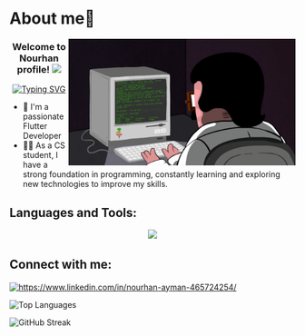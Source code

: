 # About me👾

<img align="right" alt="coding" width="400" src="https://raw.githubusercontent.com/MarcosEllys/challenges/master/programmer.gif">

<h3 align="center">
    Welcome to Nourhan profile!
    <img src="https://media.giphy.com/media/hvRJCLFzcasrR4ia7z/giphy.gif" width="28">
</h3>
<!-- Typing SVG by DenverCoder1 - https://github.com/DenverCoder1/readme-typing-svg -->
<p align="center">
   <a href="https://git.io/typing-svg"><img src="https://readme-typing-svg.demolab.com?font=pobbia&weight=700&size=22&pause=999&color=D70F32&center=true&random=false&width=435&lines=Mobile+APP+developer+with+flutter;Software+Engineer" alt="Typing SVG" /></a>
</p>

- 🏢 I'm a passionate Flutter Developer
- 👨‍💻 As a CS student, I have a strong foundation in programming, constantly learning and exploring new technologies to improve my skills.

## Languages and Tools:

<p align="center">
  <a href="https://skillicons.dev">
    <img src="https://skillicons.dev/icons?i=cpp,python,java,dart,flutter,firebase,sqlite,html,css,javascript,git,github,figma&perline=7" />
  </a>
</p>

## Connect with me:
<p align="left">
<a href="https://www.linkedin.com/in/nourhan-ayman-465724254/" target="blank"><img align="center" src="https://raw.githubusercontent.com/rahuldkjain/github-profile-readme-generator/master/src/images/icons/Social/linked-in-alt.svg" alt="https://www.linkedin.com/in/nourhan-ayman-465724254/" height="30" width="40" /></a>

</p>


![Top Languages](https://github-readme-stats.vercel.app/api/top-langs?username=nourayman644&show_icons=true&locale=en&layout=compact)

![GitHub Streak](https://github-readme-streak-stats.herokuapp.com/?user=nourayman644&)

